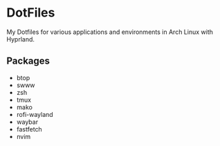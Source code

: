 # DotFiles

My Dotfiles for various applications and environments in Arch Linux with Hyprland.

## Packages

- btop
- swww
- zsh
- tmux
- mako
- rofi-wayland
- waybar
- fastfetch
- nvim
